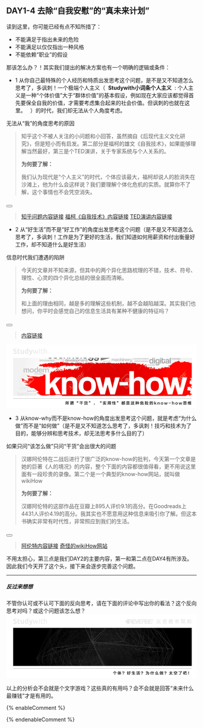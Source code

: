 ## **DAY1-4 去除“自我安慰”的“真未来计划”**

读到这里，你可能已经有点不知所措了：

* 不能满足于指出未来的危险
* 不能满足以仅仅指出一种风格
* 不能依赖“职业”的假设

那该怎么办？！其实我们提出的解决方案也有一个明确的逻辑或条件：

* 1 从你自己最特殊的个人经历和特质出发思考这个问题，是不是又不知道怎么思考了，多讽刺！一个极端个人主义（&nbsp;&nbsp;**Studywith小词条个人主义**&nbsp;&nbsp;:&nbsp;个人主义是一种“个体价值”大于“群体价值”的基本假设，例如现在大家应该都觉得首先要保全自我的价值，才需要考虑集合起来的社会价值。但讽刺的也就在这里。
&nbsp;&nbsp;）的时代，我们却无法从个人角度考虑。

<!--sec data-title="Studywith知识链接" data-id="section20" data-show=true ces-->

无法从“我”的角度思考的原因
>
> 知乎这个不被人关注的小问题和小回答，虽然摘自《后现代主义文化研究》，但是短小而有启发。第二部分是福柯的雄文《自我技术》，如果能够理解当然最好，第三是个TED演讲，关于专家系统与个人关系的。
>
> **为何要了解：**
>
> 我们认为现代是“个人主义”的时代，个体应该最大，福柯却说人的脸消失在沙滩上，他为什么会这样说？我们要理解个体化危机的实质。就算你不了解，这个事情也不会凭空消失。

<button class="section" target="section21" show="展开具体内容" hide="收起具体内容" ></button>

<!--endsec-->

<!--sec data-title="链接主题" aria-expanded="false" data-id="section21" data-show=false ces-->

> [知乎问题内容链接](https://www.zhihu.com/question/38794184)  [福柯《自我技术》内容链接](http://www.aisixiang.com/data/106356.html)  [TED演讲内容链接](https://www.ted.com/talks/noreena_hertz_how_to_use_experts_and_when_not_to/transcript)

<!--endsec-->

* 2 从“好生活”而不是“好工作”的角度出发思考这个问题（是不是又不知道怎么思考了，多讽刺！工作是为了更好的生活，我们知道如何用薪资和付出衡量好工作，却不知道什么是好生活）

<!--sec data-title="Studywith知识链接" data-id="section22" data-show=true ces-->

信息时代我们遭遇的陷阱
>
> 今天的文章并不知来源，但其中的两个异化思路梳理的不错，技术、符号、理性、心灵的四个异化总结的很全面而清晰。
>
> **为何要了解：**
>
> 和上面的理由相同，越是多的理解这些机制，越不会越陷越深。其实我们也想问，你平时会感觉自己的信息生活具有某种不健康的特征吗？

<button class="section" target="section23" show="展开具体内容" hide="收起具体内容" ></button>

<!--endsec-->

<!--sec data-title="链接主题" aria-expanded="false" data-id="section23" data-show=false ces-->

> [内容链接](http://www.360doc.com/content/12/0218/23/892692_187719419.shtml)

<!--endsec-->

![](/assets/9.jpg)

* 3 从know-why而不是know-how的角度出发思考这个问题，就是考虑“为什么做”而不是“如何做”（是不是又不知道怎么思考了，多讽刺！技巧和技术为了目的，能够分辨和思考技术，却无法思考多什么目的了）

<!--sec data-title="Studywith知识链接" data-id="section24" data-show=true ces-->

如果只问“该怎么做”只问“干货”会出很大的问题
>
> 汉娜阿伦特在二战后进行了很广泛的know-how的批判，今天第一个文章是她的巨著《人的境况》的内容，整个下面的内容都很值得看，更不用说这里面有一段珍贵的录像。第二个是一个典型的know-how网站，就叫做wikiHow
>
> **为何要了解：**
>
> 汉娜阿伦特的这部作品在豆瓣上895人评价9.1的高分。在Goodreads上4431人评价4.19的高分。我其实也不愿意用这种信息来吸引你了解。但这本书确实非常有时代性，非常照应到我们的生活。

<button class="section" target="section25" show="展开具体内容" hide="收起具体内容" ></button>

<!--endsec-->

<!--sec data-title="链接主题" aria-expanded="false" data-id="section25" data-show=false ces-->

> [阿伦特内容链接](https://www.douban.com/group/topic/55847207/)  [奇怪的wikiHow网站](https://zh.wikihow.com/首页)

<!--endsec-->

不用太担心，第三点是我们DAY2的主要内容，第一和第二点在DAY4有所涉及。因此我们今天开了这个头，接下来会逐步完善这个问题。

---

##### 反过来想想

不管你认可或不认可下面的反向思考，请在下面的评论中写出你的看法？这个反向思考对吗？或这个问题该怎么想？![](/assets/31.jpg)

以上的分析会不会就是个文字游戏？这些真的有用吗？会不会就是回答“未来什么最赚钱”才是有用的。

{% enableComment %}

{% endenableComment %}

